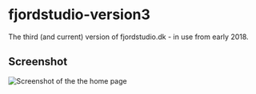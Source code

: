 # fjordstudio-version3
The third (and current) version of fjordstudio.dk - in use from early 2018.

## Screenshot
![Screenshot of the the home page](https://fjordstudio.dk/assets/screenshots/fjordstudio-redesigned.png)


